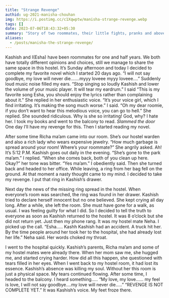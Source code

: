 ```yaml
---
title: "Strange Revenge"
authid: ug-2021-manisha-chouhan
img: https://i.postimg.cc/c1Xqwptw/manisha-strange-revenge.webp
tags: []
date: 2023-07-06T18:43:32+05:30
summary: "Story of two roommates, their little fights, pranks and above all, love for each other."
aliases:
  - /posts/manisha-the-strange-revenge/
---
```


Kashish and I(Esha) have been roommates for one and half years. We both have totally different opinions and choices, still we manage to share the same space in this hostel. It’s Sunday afternoon and today I decided to complete my favorite novel which I started 20 days ago.
“I will not say goodbye, my love will never die…….myyy loveee myyy loveee….”
Suddenly loud music noise filled my ears.
“Stop singing so loudly Kashish and lower the volume of your music player. It will tear my eardrum.” I said
“This is my favorite song Esha, you should enjoy the lyrics rather than complaining about it.” She replied in her enthusiastic voice.
“It’s your voice girl, which I find irritating. It’s making the song much worse.” I said.
“Oh my dear roomie, if you don’t want to hear this melodious voice, you can go to hell.” She replied.
She sounded ridiculous.
Why is she so irritating! God, why? I hate her. I took my books and went to the balcony to read.
_Slammed the door_
One day I’ll have my revenge for this.
Then I started reading my novel.

After some time Richa ma’am came into our room. She’s our hostel warden and also a rich lady who wears expensive jewelry.
“How much garbage is spread around your room! Where’s your roommate?” She angrily asked.
Ah! It’s 5:12 P.M. Kashish goes out daily in the evening.
“She’s gone to the park ma’am.” I replied.
“When she comes back, both of you clean up here. Okay?” her tone was bitter.
“Yes ma’am.” I obediently said.
Then she turned back and headed to her office. While leaving, a ring from her bag fell on the ground.
At that moment a nasty thought came to my mind. I decided to take my revenge.
I put that ring in Kashish’s drawer.

Next day the news of the missing ring spread in the hostel. When everyone’s room was searched, the ring was found in her drawer. Kashish tried to declare herself innocent but no one believed.
She kept crying all day long. After a while, she left the room.
She must have gone for a walk, as usual.
I was feeling guilty for what I did. So I decided to tell the truth to everyone as soon as Kashish returned to the hostel.
It was 8 o’clock but she did not return yet.
Just then my phone rang. It was my hostel mate Neha. I picked up the call.
“Esha….. Kashh Kashish had an accident. A truck hit her. By the time people around her took her to the hospital, she had already lost her life.” Neha said.
Her words choked my throat.

I went to the hospital quickly. Kashish’s parents, Richa ma’am and some of my hostel mates were already there. When her mom saw me, she hugged me, and started crying harder. How did all this happen, she questioned with tears filled in her eyes.
When I went back to my hostel room, it had lost its essence. Kashish’s absence was killing my soul. Without her this room is just a physical space. My tears continued flowing.
After some time, I headed to the balcony.
I heard something…..
“My love, my love…… my feel is love,
I will not say goodbye….my love will never die…..”
“REVENGE IS NOT COMPLETE YET.”
It was Kashish’s voice.
My feet froze there.
